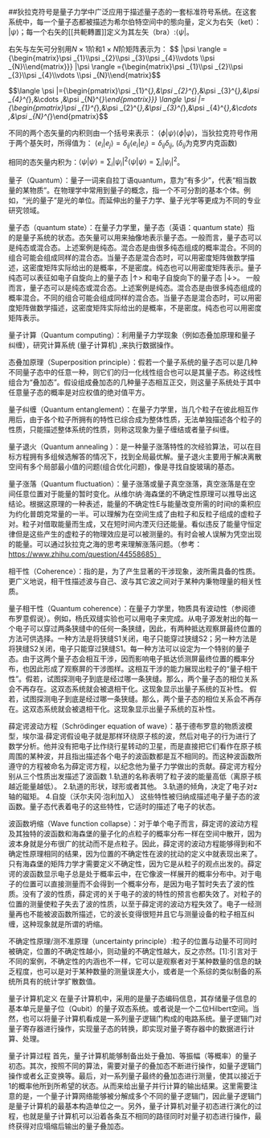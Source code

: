 
##狄拉克符号是量子力学中广泛应用于描述量子态的一套标准符号系统。在这套系统中，每一个量子态都被描述为希尔伯特空间中的態向量，定义为右矢（ket）：
$|\psi\rangle$；每一个右矢的[[共軛轉置]]定义为其左矢（bra）:$\langle\psi|$。

右矢与左矢可分别用$N×1$阶和$1×N$阶矩阵表示为：
$$ |\psi \rangle ={\begin{matrix}\psi _{1}\\\psi _{2}\\\psi _{3}\\\psi _{4}\\\vdots \\\psi _{N}\\\end{matrix}}} |\psi \rangle ={\begin{matrix}\psi _{1}\\\psi _{2}\\\psi _{3}\\\psi _{4}\\\vdots \\\psi _{N}\\\end{matrix}$$

$$\langle \psi |={\begin{pmatrix}\psi _{1}^{*},&\psi _{2}^{*},&\psi _{3}^{*},&\psi _{4}^{*},&\cdots ,&\psi _{N}^{*}\end{pmatrix}}} \langle \psi |={\begin{pmatrix}\psi _{1}^{*},&\psi _{2}^{*},&\psi _{3}^{*},&\psi _{4}^{*},&\cdots ,&\psi _{N}^{*}\end{pmatrix}$$

不同的两个态矢量的内积则由一个括号来表示： $\langle \phi |\psi \rangle \langle \phi |\psi \rangle$，当狄拉克符号作用于两个基矢时，所得值为： $\langle e_{i}|e_{j}\rangle =\delta _{ij} \langle e_{i}|e_{j}\rangle =\delta _{ij} \delta _{ij}$, ($\delta _{ij}$为克罗内克函数)

相同的态矢量内积为：$\langle \psi |\psi \rangle =\sum _{i}|\psi _{i}|^{2} \langle \psi |\psi \rangle =\sum _{i}|\psi _{i}|^{2}$。



量子（Quantum）：量子一词来自拉丁语quantum，意为“有多少”，代表“相当数量的某物质”。在物理学中常用到量子的概念，指一个不可分割的基本个体。例如，“光的量子”是光的单位。而延伸出的量子力学、量子光学等更成为不同的专业研究领域。

量子态（quantum state）：在量子力学里，量子态（英语：quantum state）指的是量子系统的状态。态矢量可以用来抽像地表示量子态。一般而言，量子态可以是纯态或混合态。上述案例是纯态。混合态是由很多纯态组成的概率混合。不同的组合可能会组成同样的混合态。当量子态是混合态时，可以用密度矩阵做数学描述，这密度矩阵实际给出的是概率，不是密度。纯态也可以用密度矩阵表示。量子纯态可以表征如电子自旋向上的量子态 |↑> 和电子自旋向下的量子态 |↓>。 
一般而言，量子态可以是纯态或混合态。上述案例是纯态。混合态是由很多纯态组成的概率混合。不同的组合可能会组成同样的混合态。当量子态是混合态时，可以用密度矩阵做数学描述，这密度矩阵实际给出的是概率，不是密度。纯态也可以用密度矩阵表示。

量子计算（Quantum computing）：利用量子力学现象（例如态叠加原理和量子纠缠），研究计算系统 (量子计算机) ,来执行数据操作。

态叠加原理（Superposition principle）：假若一个量子系统的量子态可以是几种不同量子态中的任意一种，则它们的归一化线性组合也可以是其量子态。称这线性组合为“叠加态”。假设组成叠加态的几种量子态相互正交，则这量子系统处于其中任意量子态的概率是对应权值的绝对值平方。

量子纠缠（Quantum entanglement）：在量子力学里，当几个粒子在彼此相互作用后，由于各个粒子所拥有的特性已综合成为整体性质，无法单独描述各个粒子的性质，只能描述整体系统的性质，则称这现象为量子缠结或者量子纠缠。

量子退火（Quantum annealing ）：是一种量子涨落特性的次经验算法，可以在目标方程拥有多组候选解答的情况下，找到全局最优解。量子退火主要用于解决离散空间有多个局部最小值的问题(组合优化问题)，像是寻找自旋玻璃的基态。

量子涨落（Quantum fluctuation）：量子涨落或量子真空涨落，真空涨落是在空间任意位置对于能量的暂时变化。从维尔纳·海森堡的不确定性原理可以推导出这结论。根据这原理的一种表述，能量的不确定性E与能量改变所需的时间t的乘积应为约化普朗克常量的一半。可以理解为在空间生成了由粒子和反粒子组成的虚粒子对。粒子对借取能量而生成，又在短时间内湮灭归还能量。看似违反了能量守恒定律但是这些产生的虚粒子的物理效应是可以被测量的。有时会被人误解为凭空出现的能量。可以通过狄拉克之海的思考来理解涨落问题。（参考：https://www.zhihu.com/question/44558685）

相干性（Coherence）：指的是，为了产生显著的干涉现象，波所需具备的性质。更广义地说，相干性描述波与自己、波与其它波之间对于某种内秉物理量的相关性质。

量子相干性（Quantum coherence）：在量子力学里，物质具有波动性（参阅德布罗意假说）。例如，杨氏双缝实验也可以用电子来完成。从电子源发射出的每一个电子可以穿过两条狭缝中的任何一条狭缝，因此，有两种抵达观察屏最终位置的方法可供选择。一种方法是将狭缝S1关闭，电子只能穿过狭缝S2；另一种方法是将狭缝S2关闭，电子只能穿过狭缝S1。每一种方法可以设定为一个特别的量子态。由于这两个量子态会相互干涉，因而影响电子抵达侦测屏最终位置的概率分布，也因此形成了观察屏的干涉图样。这相互干涉的能力展现出粒子的“量子相干性”。假若，试图探测电子到底是经过哪一条狭缝。那么，两个量子态的相位关系会不再存在。这双态系统就会被退相干化。这现象显示出量子系统的互补性。 
假若，试图探测电子到底是经过哪一条狭缝。那么，两个量子态的相位关系会不再存在。这双态系统就会被退相干化。这现象显示出量子系统的互补性。

薛定谔波动方程（Schrödinger equation of wave）：基于德布罗意的物质波模型，埃尔温·薛定谔假设电子就是那样环绕原子核的波，然后对电子的行为进行了数学分析。他并没有把电子比作绕行星转动的卫星，而是直接把它们看作在原子核周围的某种波，并且指出描述各个电子的波函数都是互不相同的。而这种波函数所遵守的方程被命名为薛定谔方程，以纪念他为量子力学做出的贡献。薛定谔方程分别从三个性质出发描述了波函数 
1.轨道的名称表明了粒子波的能量高低（离原子核越近能量越低）。 
2.轨道的形状，球形或者其他。 
3.轨道的倾角，决定了电子对z轴的磁矩。 
4.自旋（沃尔夫冈·泡利加入） 
这些特性被归纳成描述电子量子态的波函数。量子态代表着电子的这些特性，它适时的描述了电子的状态。

波函数坍缩（Wave function collapse）：对于单个电子而言，薛定谔的波动方程及其独特的波函数和海森堡的量子化的点粒子的概率分布一样在空间中散开，因为波本身就是分布很广的扰动而不是点粒子。因此，薛定谔的波动方程能够得到和不确定性原理相同的结果，因为位置的不确定性在波的扰动的定义中就表现出来了。只有海森堡的矩阵力学才需要定义不确定性，因为它是从粒子的观点出发的。薛定谔的波函数显示电子总是处于概率云中，在它像波一样展开的概率分布中。对于电子的位置可以直接测量而不会得到一个概率分布，是因为电子暂时失去了波的性质。没有了波的性质，薛定谔的关于电子的波的特性的预言也都失效了。对粒子的位置的测量使粒子失去了波的性质，以至于薛定谔的波动方程失效了。电子一经测量再也不能被波函数所描述，它的波长变得很短并且它与测量设备的粒子相互纠缠，这种现象就是所谓的坍缩。

不确定性原理/测不准原理（uncertainty principle）:粒子的位置与动量不可同时被确定，位置的不确定性越小，则动量的不确定性越大，反之亦然。[1]:引言对于不同的案例，不确定性的内涵也不一样，它可以是观察者对于某种数量的信息的缺乏程度，也可以是对于某种数量的测量误差大小，或者是一个系综的类似制备的系统所具有的统计学扩散数值。

量子计算机定义
在量子计算机中，采用的是量子态编码信息，其存储量子信息的基本单元是量子位（Qubit）的量子双态系统。或者说是一个二位Hilbert空间。当然，也可以将量子计算机看成是一系列量子逻辑门构成的电路系统。量子逻辑门对量子寄存器进行操作，实现量子态的转换，即实现对量子寄存器中的数据进行计算、处理。

量子计算过程
首先，量子计算机能够制备出处于叠加、等振幅（等概率）的量子初态。其次，按照不同的算法，需要对量子的叠加态不断进行操作，如量子逻辑门操作或者幺正变换等。最后，对一系列量子最终的叠加态进行测量，使其以接近于1的概率他所到所希望的状态。从而来给出量子并行计算的输出结果。这里需要注意的是，一个量子计算网络能够被分解成多个不同的量子逻辑门，因此量子逻辑门是量子计算机的最基本构造单位之一。另外，量子计算机对量子初态进行演化的过程，也就是量子计算机可以沿着各条互不相同的路径同时对量子初态进行操作，最终获得对应塌缩后输出的量子叠加态。 
